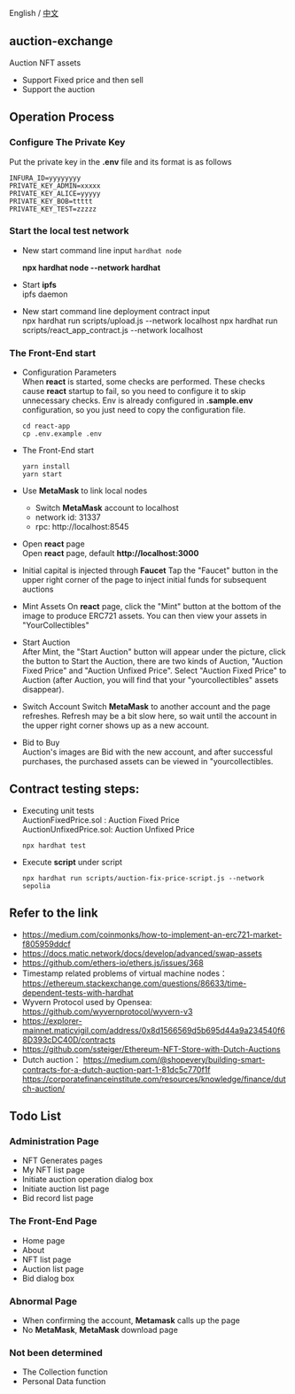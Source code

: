 English / [中文](https://github.com/Dapp-Learning-DAO/Dapp-Learning/blob/main/basic/16-nft-auction-exchange/README-CN.md)
## auction-exchange

Auction NFT assets

- Support Fixed price and then sell
- Support the auction

## Operation Process

### Configure The Private Key
Put the private key in the **.env** file and its format is as follows

```
INFURA_ID=yyyyyyyy
PRIVATE_KEY_ADMIN=xxxxx
PRIVATE_KEY_ALICE=yyyyy
PRIVATE_KEY_BOB=ttttt
PRIVATE_KEY_TEST=zzzzz
```

### Start the local test network

- New start command line input `hardhat node`

  **npx hardhat node --network hardhat**

- Start **ipfs**  
  ipfs daemon

- New start command line deployment contract input  
  npx hardhat run scripts/upload.js --network localhost
  npx hardhat run scripts/react_app_contract.js --network localhost

### The Front-End start

- Configuration Parameters  
  When **react** is started, some checks are performed. These checks cause **react** startup to fail, so you need to configure it to skip unnecessary checks.
Env is already configured in **.sample.env** configuration, so you just need to copy the configuration file.

  ```
  cd react-app
  cp .env.example .env
  ```

- The Front-End start

  ```
  yarn install
  yarn start
  ```

- Use **MetaMask** to link local nodes

  - Switch **MetaMask** account to localhost
  - network id: 31337
  - rpc: http://localhost:8545

- Open **react** page  
  Open **react** page, default **http://localhost:3000**

- Initial capital is injected through **Faucet**
  Tap the "Faucet" button in the upper right corner of the page to inject initial funds for subsequent auctions

- Mint Assets 
  On **react** page, click the "Mint" button at the bottom of the image to produce ERC721 assets. You can then view your assets in "YourCollectibles"

- Start Auction  
  After Mint, the "Start Auction" button will appear under the picture, click the button to Start the Auction, there are two kinds of Auction, "Auction Fixed Price" and "Auction Unfixed Price". Select "Auction Fixed Price" to Auction (after Auction, you will find that your "yourcollectibles" assets disappear).

- Switch Account 
  Switch **MetaMask** to another account and the page refreshes. Refresh may be a bit slow here, so wait until the account in the upper right corner shows up as a new account.

- Bid to Buy  
  Auction's images are Bid with the new account, and after successful purchases, the purchased assets can be viewed in "yourcollectibles.

## Contract testing steps:

- Executing unit tests  
  AuctionFixedPrice.sol : Auction Fixed Price  
  AuctionUnfixedPrice.sol: Auction Unfixed Price

  ```
  npx hardhat test
  ```

- Execute **script** under script

  ```
  npx hardhat run scripts/auction-fix-price-script.js --network sepolia
  ```

## Refer to the link

- https://medium.com/coinmonks/how-to-implement-an-erc721-market-f805959ddcf
- https://docs.matic.network/docs/develop/advanced/swap-assets
- https://github.com/ethers-io/ethers.js/issues/368
- Timestamp related problems of virtual machine nodes：https://ethereum.stackexchange.com/questions/86633/time-dependent-tests-with-hardhat
- Wyvern Protocol used by Opensea: https://github.com/wyvernprotocol/wyvern-v3
- https://explorer-mainnet.maticvigil.com/address/0x8d1566569d5b695d44a9a234540f68D393cDC40D/contracts
- https://github.com/ssteiger/Ethereum-NFT-Store-with-Dutch-Auctions
- Dutch auction：
  https://medium.com/@shopevery/building-smart-contracts-for-a-dutch-auction-part-1-81dc5c770f1f
  https://corporatefinanceinstitute.com/resources/knowledge/finance/dutch-auction/

## Todo List

### Administration Page

- NFT Generates pages
- My NFT list page
- Initiate auction operation dialog box
- Initiate auction list page
- Bid record list page

### The Front-End Page

- Home page
- About
- NFT list page
- Auction list page
- Bid dialog box

### Abnormal Page

- When confirming the account, **Metamask** calls up the page
- No **MetaMask**, **MetaMask** download page

### Not been determined

- The Collection function
- Personal Data function

